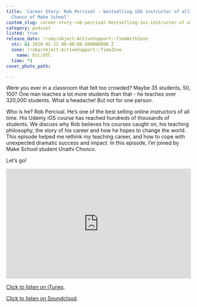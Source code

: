 ```yaml
---
title: 'Career Story: Rob Percival - bestselling iOS instructor of all-time with Unathi
  Chonco of Make School'
custom_slug: career-story-rob-percival-bestselling-ios-instructor-of-alltime-with-unathi-chonco-of-make-school
category: podcast
listed: true
release_date: !ruby/object:ActiveSupport::TimeWithZone
  utc: &1 2018-02-12 00:00:00.000000000 Z
  zone: !ruby/object:ActiveSupport::TimeZone
    name: Etc/UTC
  time: *1
cover_photo_path: 

---
```

Were you ever in a classroom that felt too crowded? Maybe 35 students, 50, 100? One man teaches a lot more students than that - he teaches over 320,000 students. What a headache! But not for one person.

Who is he? Rob Percival. He’s one of the best selling online instructors of all time. His Udemy iOS course has reached hundreds of thousands of students. We discuss why Rob believes his courses caught on, his teaching philosophy, the story of his career and how he hopes to change the world. This episode helped me rethink my teaching career, and how to cope with unexpected dramatic success and impact. In this episode, I’m joined by Make School student Unathi Chonco.

Let’s go!

<iframe width="100%" height="300" scrolling="no" frameborder="no" allow="autoplay" src="https://w.soundcloud.com/player/?url=https%3A//api.soundcloud.com/tracks/476341815&color=%23ff5500&auto_play=false&hide_related=false&show_comments=true&show_user=true&show_reposts=false&show_teaser=true&visual=true"></iframe>

[Click to listen on iTunes](https://itunes.apple.com/us/podcast/positivity-podcast-with-make-school/id1090239384?mt=2).

[Click to listen on Soundcloud](https://soundcloud.com/positivity-dan/career-story-rob-percival-bestselling-ios-instructor-of-all-time-with-unati-chonco-of-make-school).